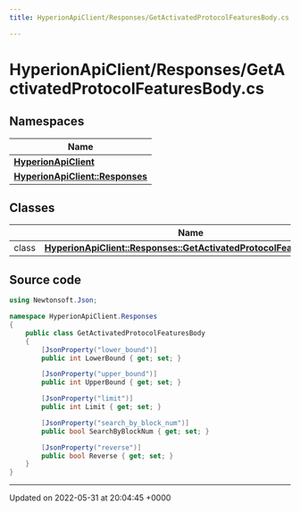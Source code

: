 ```yaml
---
title: HyperionApiClient/Responses/GetActivatedProtocolFeaturesBody.cs

---
```


# HyperionApiClient/Responses/GetActivatedProtocolFeaturesBody.cs



## Namespaces

| Name           |
| -------------- |
| **[HyperionApiClient](/Namespaces/namespace_hyperion_api_client.md)**  |
| **[HyperionApiClient::Responses](/Namespaces/namespace_hyperion_api_client_1_1_responses.md)**  |

## Classes

|                | Name           |
| -------------- | -------------- |
| class | **[HyperionApiClient::Responses::GetActivatedProtocolFeaturesBody](/Classes/class_hyperion_api_client_1_1_responses_1_1_get_activated_protocol_features_body.md)**  |




## Source code

```csharp
using Newtonsoft.Json;

namespace HyperionApiClient.Responses
{
    public class GetActivatedProtocolFeaturesBody
    {
        [JsonProperty("lower_bound")]
        public int LowerBound { get; set; }

        [JsonProperty("upper_bound")]
        public int UpperBound { get; set; }

        [JsonProperty("limit")]
        public int Limit { get; set; }

        [JsonProperty("search_by_block_num")]
        public bool SearchByBlockNum { get; set; }

        [JsonProperty("reverse")]
        public bool Reverse { get; set; }
    }
}
```


-------------------------------

Updated on 2022-05-31 at 20:04:45 +0000
